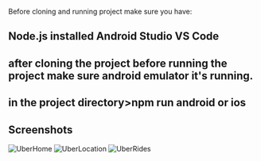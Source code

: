 Before cloning and running project make sure you have: 

Node.js installed
Android Studio 
VS Code
-------------------------------------------------------------
after cloning the project 
before running the project make sure android emulator it's running.
-------------------------------------------------------------------
in the project directory>npm run android or ios
----------------------------------------------------------

Screenshots 
---------------------------------------------------------


![UberHome](https://github.com/KgatlisoLM/UberApp/assets/39485154/3435e402-a43c-4e8f-84c7-56a9bcf208e7)
![UberLocation](https://github.com/KgatlisoLM/UberApp/assets/39485154/ab409824-97df-45d2-9d76-3304c1df9f29)
![UberRides](https://github.com/KgatlisoLM/UberApp/assets/39485154/3ca1679a-508c-4b1e-8561-ffc9c343210d)
